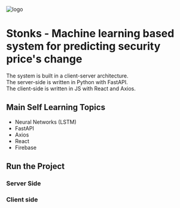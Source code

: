 ![logo](https://user-images.githubusercontent.com/73475107/124584452-f2651380-de5c-11eb-917f-3682c64d727e.png)


# Stonks - Machine learning based system for predicting security price's change

The system is built in a client-server architecture.  
The server-side is written in Python with FastAPI.  
The client-side is written in JS with React and Axios.

## Main Self Learning Topics
- Neural Networks (LSTM)
- FastAPI
- Axios
- React
- Firebase

## Run the Project
### Server Side

### Client side
